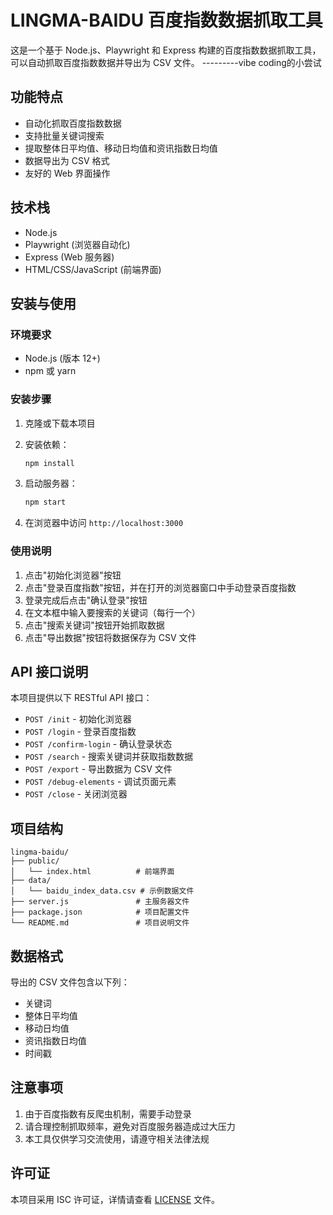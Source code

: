 # LINGMA-BAIDU 百度指数数据抓取工具

这是一个基于 Node.js、Playwright 和 Express 构建的百度指数数据抓取工具，可以自动抓取百度指数数据并导出为 CSV 文件。
---------vibe coding的小尝试

## 功能特点

- 自动化抓取百度指数数据
- 支持批量关键词搜索
- 提取整体日平均值、移动日均值和资讯指数日均值
- 数据导出为 CSV 格式
- 友好的 Web 界面操作

## 技术栈

- Node.js
- Playwright (浏览器自动化)
- Express (Web 服务器)
- HTML/CSS/JavaScript (前端界面)

## 安装与使用

### 环境要求

- Node.js (版本 12+)
- npm 或 yarn

### 安装步骤

1. 克隆或下载本项目
2. 安装依赖：
   ```bash
   npm install
   ```

3. 启动服务器：
   ```bash
   npm start
   ```

4. 在浏览器中访问 `http://localhost:3000`

### 使用说明

1. 点击"初始化浏览器"按钮
2. 点击"登录百度指数"按钮，并在打开的浏览器窗口中手动登录百度指数
3. 登录完成后点击"确认登录"按钮
4. 在文本框中输入要搜索的关键词（每行一个）
5. 点击"搜索关键词"按钮开始抓取数据
6. 点击"导出数据"按钮将数据保存为 CSV 文件

## API 接口说明

本项目提供以下 RESTful API 接口：

- `POST /init` - 初始化浏览器
- `POST /login` - 登录百度指数
- `POST /confirm-login` - 确认登录状态
- `POST /search` - 搜索关键词并获取指数数据
- `POST /export` - 导出数据为 CSV 文件
- `POST /debug-elements` - 调试页面元素
- `POST /close` - 关闭浏览器

## 项目结构

```
lingma-baidu/
├── public/
│   └── index.html          # 前端界面
├── data/
│   └── baidu_index_data.csv # 示例数据文件
├── server.js               # 主服务器文件
├── package.json            # 项目配置文件
└── README.md               # 项目说明文件
```

## 数据格式

导出的 CSV 文件包含以下列：

- 关键词
- 整体日平均值
- 移动日均值
- 资讯指数日均值
- 时间戳

## 注意事项

1. 由于百度指数有反爬虫机制，需要手动登录
2. 请合理控制抓取频率，避免对百度服务器造成过大压力
3. 本工具仅供学习交流使用，请遵守相关法律法规

## 许可证

本项目采用 ISC 许可证，详情请查看 [LICENSE](LICENSE) 文件。
